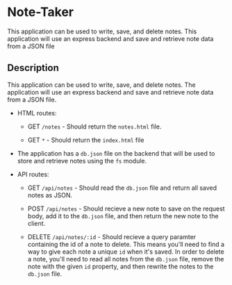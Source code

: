# Note-Taker
This application can be used to write, save, and delete notes. This application will use an express backend and save and retrieve note data from a JSON file

## Description

This application can be used to write, save, and delete notes. The application will use an express backend and save and retrieve note data from a JSON file.

* HTML routes:

  * GET `/notes` - Should return the `notes.html` file.

  * GET `*` - Should return the `index.html` file

* The application has a `db.json` file on the backend that will be used to store and retrieve notes using the `fs` module.

* API routes:

  * GET `/api/notes` - Should read the `db.json` file and return all saved notes as JSON.

  * POST `/api/notes` - Should recieve a new note to save on the request body, add it to the `db.json` file, and then return the new note to the client.

  * DELETE `/api/notes/:id` - Should recieve a query paramter containing the id of a note to delete. This means you'll need to find a way to give each note a unique `id` when it's saved. In order to delete a note, you'll need to read all notes from the `db.json` file, remove the note with the given `id` property, and then rewrite the notes to the `db.json` file.
